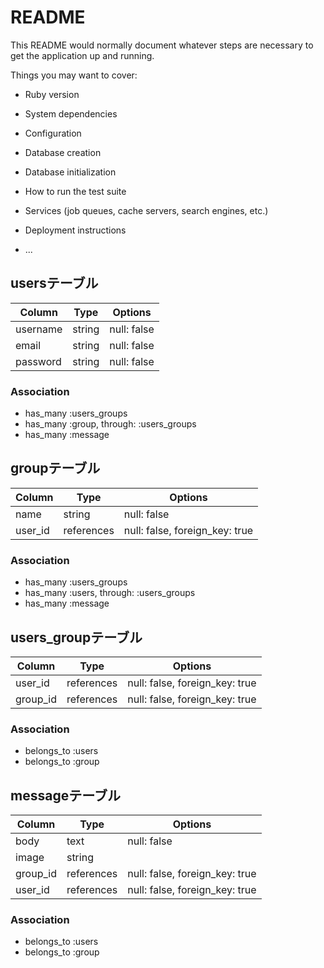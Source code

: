 # README

This README would normally document whatever steps are necessary to get the
application up and running.

Things you may want to cover:

* Ruby version

* System dependencies

* Configuration

* Database creation

* Database initialization

* How to run the test suite

* Services (job queues, cache servers, search engines, etc.)

* Deployment instructions

* ...

## usersテーブル
|Column|Type|Options|
|------|----|-------|
|username|string|null: false|
|email|string|null: false|
|password|string|null: false|
### Association
- has_many :users_groups
- has_many :group, through:  :users_groups
- has_many :message

## groupテーブル
|Column|Type|Options|
|------|----|-------|
|name|string|null: false|
|user_id|references|null: false, foreign_key: true|
### Association
- has_many :users_groups
- has_many :users, through:  :users_groups
- has_many :message

## users_groupテーブル
|Column|Type|Options|
|------|----|-------|
|user_id|references|null: false, foreign_key: true|
|group_id|references|null: false, foreign_key: true|
### Association
- belongs_to :users
- belongs_to :group

## messageテーブル
|Column|Type|Options|
|------|----|-------|
|body|text|null: false|
|image|string||
|group_id|references|null: false, foreign_key: true|
|user_id|references|null: false, foreign_key: true|
### Association
- belongs_to :users
- belongs_to :group
